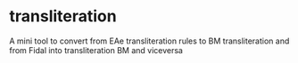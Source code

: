 # transliteration
A mini tool to convert from EAe transliteration rules to BM transliteration and from Fidal into transliteration BM  and viceversa
